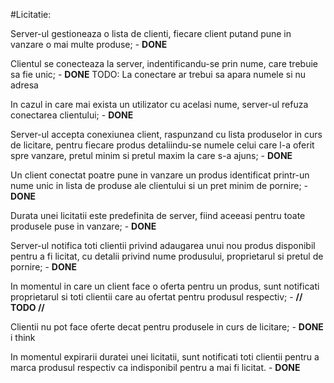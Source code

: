 #Licitatie:

Server-ul gestioneaza o lista de clienti, fiecare client putand pune in vanzare o mai multe produse; - **DONE**

Clientul se conecteaza la server, indentificandu-se prin nume, care trebuie sa fie unic; - **DONE**
TODO: La conectare ar trebui sa apara numele si nu adresa

In cazul in care mai exista un utilizator cu acelasi nume, server-ul refuza conectarea clientului; - **DONE**

Server-ul accepta conexiunea client, raspunzand cu lista produselor in curs de licitare, pentru fiecare produs detaliindu-se numele celui care l-a oferit spre vanzare, pretul minim si pretul maxim la care s-a ajuns; - **DONE**

Un client conectat poatre pune in vanzare un produs identificat printr-un nume unic in lista de produse ale clientului si un pret minim de pornire; - **DONE**

Durata unei licitatii este predefinita de server, fiind aceeasi pentru toate produsele puse in vanzare; - **DONE**

Server-ul notifica toti clientii privind adaugarea unui nou produs disponibil pentru a fi licitat, cu detalii privind nume produsului, proprietarul si pretul de pornire; - **DONE**

In momentul in care un client face o oferta pentru un produs, sunt notificati proprietarul si toti clientii care au ofertat pentru produsul respectiv; - **// TODO //**

Clientii nu pot face oferte decat pentru produsele in curs de licitare; - **DONE** i think

In momentul expirarii duratei unei licitatii, sunt notificati toti clientii pentru a marca produsul respectiv ca indisponibil pentru a mai fi licitat. - **DONE**